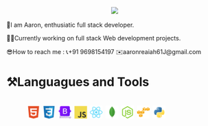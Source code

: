 <div align="center"><img src="https://user-images.githubusercontent.com/94035223/164618715-a455f7cb-b444-49bc-9e5f-8d8cc552414d.gif" width="full"></div>

<p>👋I am Aaron, enthusiatic full stack developer.</p>
</p>👷‍♂️Currently working on full stack Web development projects.</p>
</p>😎How to reach me : 📞+91 9698154197  ✉️aaronreaiah61J@gmail.com</p>

<h1>⚒️Languagues and Tools<h1>
  <ul class="code">
    <img src="https://github.com/devicons/devicon/blob/master/icons/html5/html5-plain.svg" width="30" height="30">
    <img src="https://github.com/devicons/devicon/blob/master/icons/css3/css3-original.svg" width="30" height="30">
    <img src="https://github.com/devicons/devicon/blob/master/icons/bootstrap/bootstrap-original-wordmark.svg" width="30" height="30">
    <img src="https://github.com/devicons/devicon/blob/master/icons/javascript/javascript-original.svg" width="30" height="30">
    <img src="https://github.com/devicons/devicon/blob/master/icons/react/react-original.svg" width="30" height="30">
    <img src="https://github.com/devicons/devicon/blob/master/icons/mongodb/mongodb-original.svg" width="30" height="30">
    <img src="https://github.com/devicons/devicon/blob/master/icons/nodejs/nodejs-plain.svg" width="30" height="30">
    <img src="https://github.com/devicons/devicon/blob/master/icons/amazonwebservices/amazonwebservices-original.svg" width="30" height="30">
    <img src="https://github.com/devicons/devicon/blob/master/icons/python/python-original.svg" width="30" height="30">
  </ul>
